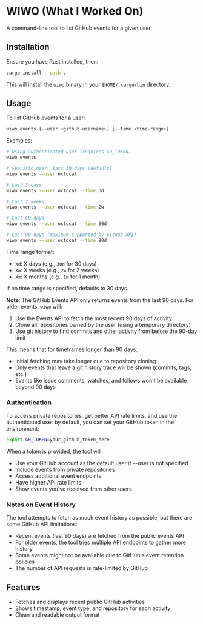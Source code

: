 # WIWO (What I Worked On)

A command-line tool to list GitHub events for a given user.

## Installation

Ensure you have Rust installed, then:

```bash
cargo install --path .
```
This will install the `wiwo` binary in your `$HOME/.cargo/bin` directory.

## Usage

To list GitHub events for a user:

```bash
wiwo events [--user <github-username>] [--time <time-range>]
```

Examples:
```bash
# Using authenticated user (requires GH_TOKEN)
wiwo events

# Specific user, last 30 days (default)
wiwo events --user octocat

# Last 3 days
wiwo events --user octocat --time 3d

# Last 2 weeks
wiwo events --user octocat --time 2w

# Last 60 days
wiwo events --user octocat --time 60d

# Last 90 days (maximum supported by GitHub API)
wiwo events --user octocat --time 90d
```

Time range format:
- `Xd`: X days (e.g., `30d` for 30 days)
- `Xw`: X weeks (e.g., `2w` for 2 weeks)
- `Xm`: X months (e.g., `1m` for 1 month)

If no time range is specified, defaults to 30 days.

**Note**: The GitHub Events API only returns events from the last 90 days. For older events, `wiwo` will:
1. Use the Events API to fetch the most recent 90 days of activity
2. Clone all repositories owned by the user (using a temporary directory)
3. Use git history to find commits and other activity from before the 90-day limit

This means that for timeframes longer than 90 days:
- Initial fetching may take longer due to repository cloning
- Only events that leave a git history trace will be shown (commits, tags, etc.)
- Events like issue comments, watches, and follows won't be available beyond 90 days

### Authentication

To access private repositories, get better API rate limits, and use the authenticated user by default, you can set your GitHub token in the environment:

```bash
export GH_TOKEN=your_github_token_here
```

When a token is provided, the tool will:
- Use your GitHub account as the default user if --user is not specified
- Include events from private repositories
- Access additional event endpoints
- Have higher API rate limits
- Show events you've received from other users

### Notes on Event History

The tool attempts to fetch as much event history as possible, but there are some GitHub API limitations:

- Recent events (last 90 days) are fetched from the public events API
- For older events, the tool tries multiple API endpoints to gather more history
- Some events might not be available due to GitHub's event retention policies
- The number of API requests is rate-limited by GitHub

## Features

- Fetches and displays recent public GitHub activities
- Shows timestamp, event type, and repository for each activity
- Clean and readable output format
